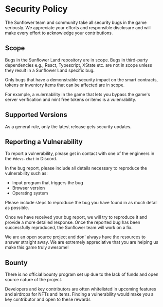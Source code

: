 # Security Policy

The Sunflower team and community take all security bugs in the game seriously.
We appreciate your efforts and responsible disclosure and will make every effort to acknowledge your contributions.

## Scope

Bugs in the Sunflower Land repository are in scope.
Bugs in third-party dependencies e.g., React, Typescript, XState etc. are not in scope unless they result in a Sunflower Land specific bug.

Only bugs that have a demonstrable security impact on the smart contracts, tokens or inventory items that can be affected are in scope.

For example, a vulernability in the game that lets you bypass the game's server verification and mint free tokens or items is a vulenrability.

## Supported Versions

As a general rule, only the latest release gets security updates.

## Reporting a Vulnerability

To report a vulnerability, please get in contact with one of the engineers in the `#devs-chat` in Discord.

In the bug report, please include all details necessary to reproduce the vulnerability such as:

- Input program that triggers the bug
- Browser version
- Operating system

Please include steps to reproduce the bug you have found in as much detail as possible.

Once we have received your bug report, we will try to reproduce it and provide a more detailed response.
Once the reported bug has been successfully reproduced, the Sunflower team will work on a fix.

We are an open source project and don' always have the resources to answer straight away. We are extremely appreciative that you are helping us make this game truly awesome!

## Bounty

There is no official bounty program set up due to the lack of funds and open source nature of the project.

Developers and key contributors are often whitelisted in upcoming features and airdrops for NFTs and items. Finding a vulnerability would make you a key contributor and open to these rewards

